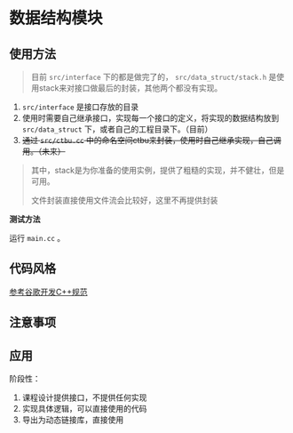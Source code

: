 # 数据结构模块

## 使用方法

> 目前 `src/interface` 下的都是做完了的， `src/data_struct/stack.h` 是使用stack来对接口做最后的封装，其他两个都没有实现。

1. `src/interface` 是接口存放的目录
2. 使用时需要自己继承接口，实现每一个接口的定义，将实现的数据结构放到 `src/data_struct` 下，或者自己的工程目录下。（目前）
3. ~~通过 `src/ctbu.cc` 中的命名空间ctbu来封装，使用时自己继承实现，自己调用。（未来）~~

> 其中，stack是为你准备的使用实例，提供了粗糙的实现，并不健壮，但是可用。
> 
> 文件封装直接使用文件流会比较好，这里不再提供封装

__测试方法__

运行 `main.cc` 。

## 代码风格

[参考谷歌开发C++规范](https://zh-google-styleguide.readthedocs.io/en/latest/google-cpp-styleguide/naming/)

## 注意事项

## 应用

阶段性：

1. 课程设计提供接口，不提供任何实现
2. 实现具体逻辑，可以直接使用的代码
3. 导出为动态链接库，直接使用